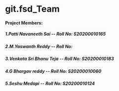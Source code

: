 # git.fsd_Team



#### Project Members:
##### 1.Patti Navaneeth Sai       -- Roll No: S20200010165
##### 2.M.Yaswanth Reddy          -- Roll No:
##### 3.Venkata Sri Bhanu Teja    -- Roll No: S20200010183
##### 4.G Bhargav reddy           -- Roll No: S20200010060
##### 5.Seshu Medapi              -- Roll No: S20200010124
